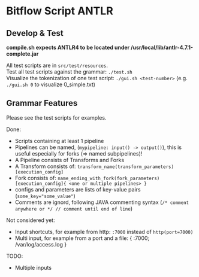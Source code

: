 # Bitflow Script ANTLR

## Develop & Test

**compile.sh expects ANTLR4 to be located under /usr/local/lib/antlr-4.7.1-complete.jar**

All test scripts are in `src/test/resources`.   
Test all test scripts against the grammar: `./test.sh`   
Visualize the tokenization of one test script: `./gui.sh <test-number>` (e.g. `./gui.sh 0` to visualize 0_simple.txt)

## Grammar Features
Please see the test scripts for examples.

Done:
- Scripts containing at least 1 pipeline
- Pipelines can be named, (`mypipeline: input() -> output()`), this is useful especially for forks (=> named subpipelines)!
- A Pipeline consists of Transforms and Forks
- A Transform consists of: `transform_name(transform_parameters)[execution_config]`
- Fork consists of: `name_ending_with_fork(fork_parameters)[execution_config]{ <one or multiple pipelines> }`
- configs and parameters are lists of key-value pairs (`some_key="some_value"`)
- Comments are ignord, following JAVA commenting syntax (`/* comment anywhere or */ // comment until end of line`)

Not considered yet:
- Input shortcuts, for example from http: `:7000` instead of `http(port=7000)`
- Multi input, for example from a port and a file: { :7000; /var/log/access.log }

TODO:
- Multiple inputs